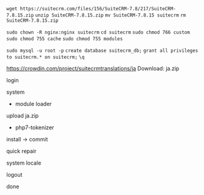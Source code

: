 
`wget https://suitecrm.com/files/156/SuiteCRM-7.8/217/SuiteCRM-7.8.15.zip`
`unzip SuiteCRM-7.8.15.zip`
`mv SuiteCRM-7.8.15 suitecrm`
`rm SuiteCRM-7.8.15.zip`

`sudo chown -R nginx:nginx suitecrm`
`cd suitecrm`
`sudo chmod 766 custom`
`sudo chmod 755 cache`
`sudo chmod 755 modules`

`sudo mysql -u root -p`
`create database suitecrm_db;`
`grant all privileges to suitecrm.* on suitecrm;`
`\q`



https://crowdin.com/project/suitecrmtranslations/ja
Download: ja.zip

login

system
- module loader

upload ja.zip

* php7-tokenizer

install -> commit

quick repair

system locale

logout

done
